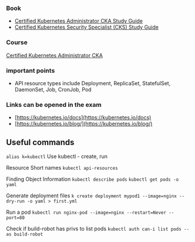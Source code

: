 ### Book
- [Certified Kubernetes Administrator CKA Study Guide](https://learning.oreilly.com/library/view/certified-kubernetes-administrator/9781098107215/)
- [Certified Kubernetes Security Specialist (CKS) Study Guide](https://learning.oreilly.com/library/view/certified-kubernetes-security/9781098132965/)

### Course 
[Certified Kubernetes Administrator CKA](https://learning.oreilly.com/videos/certified-kubernetes-administrator/9780138103804/)

### important points
- API resource types include Deployment, ReplicaSet, StatefulSet, DaemonSet, Job, CronJob, Pod

### Links can be opened in the exam
- [https://kubernetes.io/docs](https://kubernetes.io/docs)
- [https://kubernetes.io/blog/](https://kubernetes.io/blog/)


## Useful commands
```alias k=kubectl```
Use kubectl - create, run

Resource Short names
```kubectl api-resources```

Finding Object Information
```kubectl describe pods```
```kubectl get pods -o yaml ```

Generate deployment files
```k create deployment mypod1 --image=nginx --dry-run -o yaml > first.yml```

Run a pod
```kubectl run nginx-pod --image=nginx --restart=Never --port=80```

Check if build-robot has privs to list pods
```kubectl auth can-i list pods --as build-robot```

